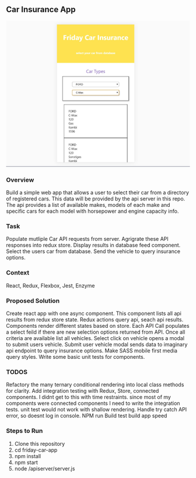 
## Car Insurance App
![alt text](https://github.com/ColinRosati1/friday-car-insurance/blob/master/screenCapture.JPG)


### Overview
Build a simple web app that allows a user to select their car from a directory of registered cars.
This data will be provided by the api server in this repo.
The api provides a list of available makes, models of each make and specific cars for each model with horsepower and engine capacity info.

### Task 
Populate mutliple Car API requests from server.
Agrigrate these API responses into redux store.
Display results in database feed component.
Select the users car from database.
Send the vehicle to query insurance options.


### Context
React, Redux, Flexbox, Jest, Enzyme 


### Proposed Solution
Create react app with one async component. This component lists all api results from redux store state.
Redux actions query api, seach api results. Components render different states based on store. 
Each API Call populates a select feild if there are new selection options returned from API.
Once all criteria are available list all vehicles. Select click on vehicle opens a modal to submit users vehicle. 
Submit user vehicle modal sends data to imaginary api endpoint to query insurance options.
Make SASS mobile first media query styles.
Write some basic unit tests for components.




### TODOS
Refactory the many ternary conditional rendering into local class methods for clarity.
Add integration testing with Redux, Store, connected components.
    I didnt get to this with time restraints. 
    since most of my components were connected components I need to write the integration tests.
    unit test would not work with shallow rendering.
Handle try catch API error, so doesnt log in console.
NPM run Build
    test build app speed


### Steps to Run

1. Clone this repository
2. cd friday-car-app
3. npm install
4. npm start
5. node /apiserver/server.js 
